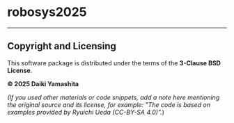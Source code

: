 # robosys2025
---

## Copyright and Licensing

This software package is distributed under the terms of the **3-Clause BSD License**.

**© 2025 Daiki Yamashita**

*(If you used other materials or code snippets, add a note here mentioning the original source and its license, for example: "The code is based on examples provided by Ryuichi Ueda (CC-BY-SA 4.0)".*)
